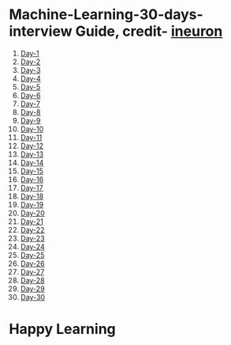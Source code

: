 # Machine-Learning-30-days-interview Guide, credit- [ineuron](https://ineuron.ai/home/)


1.  [Day-1](https://github.com/amit6604/Machine-Learning-30-days-interview/blob/master/0(1).pdf)
2.  [Day-2](https://github.com/amit6604/Machine-Learning-30-days-interview/blob/master/0(2).pdf)
3.  [Day-3](https://github.com/amit6604/Machine-Learning-30-days-interview/blob/master/0(3).pdf)
4.  [Day-4](https://github.com/amit6604/Machine-Learning-30-days-interview/blob/master/0(4).pdf)
5.  [Day-5](https://github.com/amit6604/Machine-Learning-30-days-interview/blob/master/0(5).pdf)
6.  [Day-6](https://github.com/amit6604/Machine-Learning-30-days-interview/blob/master/0(6).pdf)
7.  [Day-7](https://github.com/amit6604/Machine-Learning-30-days-interview/blob/master/0(7).pdf)
8.  [Day-8](https://github.com/amit6604/Machine-Learning-30-days-interview/blob/master/0(8).pdf)
9.  [Day-9](https://github.com/amit6604/Machine-Learning-30-days-interview/blob/master/0(9).pdf)
10. [Day-10](https://github.com/amit6604/Machine-Learning-30-days-interview/blob/master/0(10).pdf)
11. [Day-11](https://github.com/amit6604/Machine-Learning-30-days-interview/blob/master/0(11).pdf)
12. [Day-12](https://github.com/amit6604/Machine-Learning-30-days-interview/blob/master/0(12).pdf)
13. [Day-13](https://github.com/amit6604/Machine-Learning-30-days-interview/blob/master/0(13).pdf)
14. [Day-14](https://github.com/amit6604/Machine-Learning-30-days-interview/blob/master/0(14).pdf)
15. [Day-15](https://github.com/amit6604/Machine-Learning-30-days-interview/blob/master/0(15).pdf)
16. [Day-16](https://github.com/amit6604/Machine-Learning-30-days-interview/blob/master/0(16).pdf)
17. [Day-17](https://github.com/amit6604/Machine-Learning-30-days-interview/blob/master/0(17).pdf)
18. [Day-18](https://github.com/amit6604/Machine-Learning-30-days-interview/blob/master/0(18).pdf)
19. [Day-19](https://github.com/amit6604/Machine-Learning-30-days-interview/blob/master/0(19).pdf)
20. [Day-20](https://github.com/amit6604/Machine-Learning-30-days-interview/blob/master/0(20).pdf)
21. [Day-21](https://github.com/amit6604/Machine-Learning-30-days-interview/blob/master/0(21).pdf)
22. [Day-22](https://github.com/amit6604/Machine-Learning-30-days-interview/blob/master/0(22).pdf)
23. [Day-23](https://github.com/amit6604/Machine-Learning-30-days-interview/blob/master/0(23).pdf)
24. [Day-24](https://github.com/amit6604/Machine-Learning-30-days-interview/blob/master/0(24).pdf)
25. [Day-25](https://github.com/amit6604/Machine-Learning-30-days-interview/blob/master/0(25).pdf)
26. [Day-26](https://github.com/amit6604/Machine-Learning-30-days-interview/blob/master/0(26).pdf)
27. [Day-27](https://github.com/amit6604/Machine-Learning-30-days-interview/blob/master/0(27).pdf)
28. [Day-28](https://github.com/amit6604/Machine-Learning-30-days-interview/blob/master/0(28).pdf)
29. [Day-29](https://github.com/amit6604/Machine-Learning-30-days-interview/blob/master/0(29).pdf)
30. [Day-30](https://github.com/amit6604/Machine-Learning-30-days-interview/blob/master/0(30).pdf)


# Happy Learning
